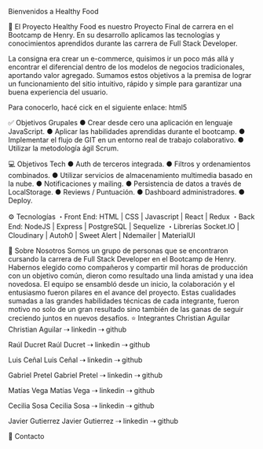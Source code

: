 Bienvenidos a Healthy Food
 
🚀 El Proyecto
Healthy Food es nuestro Proyecto Final de carrera en el Bootcamp de Henry. En su desarrollo aplicamos las tecnologías y conocimientos aprendidos durante las carrera de Full Stack Developer.

 
La consigna era crear un e-commerce, quisimos ir un poco más allá y encontrar el diferencial dentro de los modelos de negocios tradicionales, aportando valor agregado. Sumamos estos objetivos a la premisa de lograr un funcionamiento del sitio intuitivo, rápido y simple para garantizar una buena experiencia del usuario.

Para conocerlo, hacé cick en el siguiente enlace: html5  

✅ Objetivos Grupales
● Crear desde cero una aplicación en lenguaje JavaScript.
● Aplicar las habilidades aprendidas durante el bootcamp.
● Implementar el flujo de GIT en un entorno real de trabajo colaborativo.
● Utilizar la metodología ágil Scrum.
 
💻 Objetivos Tech
● Auth de terceros integrada.
● Filtros y ordenamientos combinados.
● Utilizar servicios de almacenamiento multimedia basado en la nube.
● Notificaciones y mailing.
● Persistencia de datos a través de LocalStorage.
● Reviews / Puntuación.
● Dashboard administradores.
● Deploy.
 
⚙ Tecnologías
・Front End:
HTML | CSS | Javascript | React | Redux 
・Back End:
NodeJS | Express | PostgreSQL | Sequelize
・Librerías
Socket.IO | Cloudinary | Autoh0 | Sweet Alert | Ndemailer | MaterialUI
 
🖤 Sobre Nosotros
Somos un grupo de personas que se encontraron cursando la carrera de Full Stack Developer en el Bootcamp de Henry. Habernos elegido como compañeros y compartir mil horas de producción con un objetivo común, dieron como resultado una linda amistad y una idea novedosa. 
El equipo se ensambló desde un inicio, la colaboración y el entusiasmo fueron pilares en el avance del proyecto. Estas cualidades sumadas a las grandes habilidades técnicas de cada integrante, fueron motivo no solo de un gran resultado sino también de las ganas de seguir creciendo juntos en nuevos desafíos.
⭐ Integrantes
Christian Aguilar
Christian Aguilar ⇢ linkedin ⇢ github

Raúl Ducret
Raúl Ducret ⇢ linkedin ⇢ github

Luis Ceñal
Luis Ceñal ⇢ linkedin ⇢ github

Gabriel Pretel
Gabriel Pretel ⇢ linkedin ⇢ github

Matías Vega
Matías Vega ⇢ linkedin ⇢ github

Cecilia Sosa
Cecilia Sosa ⇢ linkedin ⇢ github

Javier Gutierrez
Javier Gutierrez ⇢ linkedin ⇢ github

 
📌 Contacto




